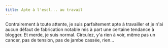 ```yaml
---
title: Apte à l'escl... au travail
---
```


Contrairement à toute attente, je suis parfaitement apte à travailler et je
n'ai aucun défaut de fabrication notable mis à part une certaine tendance à
blogger. Et merde, je suis normal. Circulez, y'a rien à voir, même pas un
cancer, pas de tension, pas de jambe cassée, rien...

